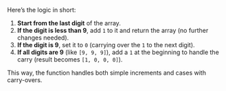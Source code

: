 Here’s the logic in short:

1. **Start from the last digit** of the array.
2. **If the digit is less than 9**, add `1` to it and return the array (no further changes needed).
3. **If the digit is 9**, set it to `0` (carrying over the `1` to the next digit).
4. **If all digits are 9** (like `[9, 9, 9]`), add a `1` at the beginning to handle the carry (result becomes `[1, 0, 0, 0]`).

This way, the function handles both simple increments and cases with carry-overs.